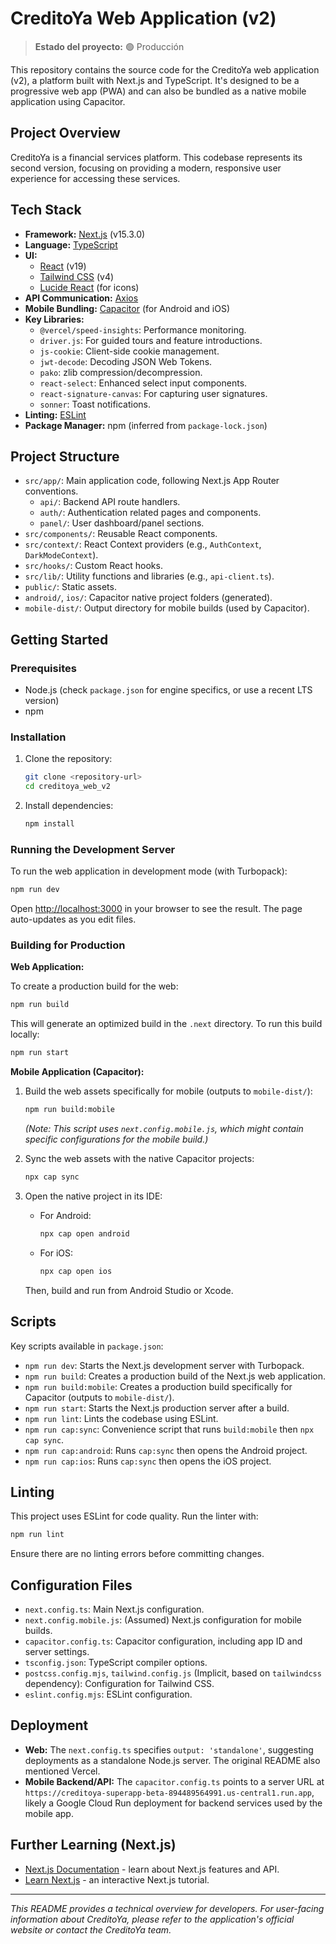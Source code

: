# CreditoYa Web Application (v2)

> **Estado del proyecto:** 🟢 Producción

This repository contains the source code for the CreditoYa web application (v2), a platform built with Next.js and TypeScript. It's designed to be a progressive web app (PWA) and can also be bundled as a native mobile application using Capacitor.

## Project Overview

CreditoYa is a financial services platform. This codebase represents its second version, focusing on providing a modern, responsive user experience for accessing these services.

## Tech Stack

*   **Framework:** [Next.js](https://nextjs.org/) (v15.3.0)
*   **Language:** [TypeScript](https://www.typescriptlang.org/)
*   **UI:**
    *   [React](https://reactjs.org/) (v19)
    *   [Tailwind CSS](https://tailwindcss.com/) (v4)
    *   [Lucide React](https://lucide.dev/guide/packages/lucide-react) (for icons)
*   **API Communication:** [Axios](https://axios-http.com/)
*   **Mobile Bundling:** [Capacitor](https://capacitorjs.com/) (for Android and iOS)
*   **Key Libraries:**
    *   `@vercel/speed-insights`: Performance monitoring.
    *   `driver.js`: For guided tours and feature introductions.
    *   `js-cookie`: Client-side cookie management.
    *   `jwt-decode`: Decoding JSON Web Tokens.
    *   `pako`: zlib compression/decompression.
    *   `react-select`: Enhanced select input components.
    *   `react-signature-canvas`: For capturing user signatures.
    *   `sonner`: Toast notifications.
*   **Linting:** [ESLint](https://eslint.org/)
*   **Package Manager:** npm (inferred from `package-lock.json`)

## Project Structure

*   `src/app/`: Main application code, following Next.js App Router conventions.
    *   `api/`: Backend API route handlers.
    *   `auth/`: Authentication related pages and components.
    *   `panel/`: User dashboard/panel sections.
*   `src/components/`: Reusable React components.
*   `src/context/`: React Context providers (e.g., `AuthContext`, `DarkModeContext`).
*   `src/hooks/`: Custom React hooks.
*   `src/lib/`: Utility functions and libraries (e.g., `api-client.ts`).
*   `public/`: Static assets.
*   `android/`, `ios/`: Capacitor native project folders (generated).
*   `mobile-dist/`: Output directory for mobile builds (used by Capacitor).

## Getting Started

### Prerequisites

*   Node.js (check `package.json` for engine specifics, or use a recent LTS version)
*   npm

### Installation

1.  Clone the repository:
    ```bash
    git clone <repository-url>
    cd creditoya_web_v2
    ```
2.  Install dependencies:
    ```bash
    npm install
    ```

### Running the Development Server

To run the web application in development mode (with Turbopack):

```bash
npm run dev
```

Open [http://localhost:3000](http://localhost:3000) in your browser to see the result. The page auto-updates as you edit files.

### Building for Production

**Web Application:**

To create a production build for the web:

```bash
npm run build
```

This will generate an optimized build in the `.next` directory. To run this build locally:

```bash
npm run start
```

**Mobile Application (Capacitor):**

1.  Build the web assets specifically for mobile (outputs to `mobile-dist/`):
    ```bash
    npm run build:mobile
    ```
    *(Note: This script uses `next.config.mobile.js`, which might contain specific configurations for the mobile build.)*

2.  Sync the web assets with the native Capacitor projects:
    ```bash
    npx cap sync
    ```

3.  Open the native project in its IDE:
    *   For Android:
        ```bash
        npx cap open android
        ```
    *   For iOS:
        ```bash
        npx cap open ios
        ```
    Then, build and run from Android Studio or Xcode.

## Scripts

Key scripts available in `package.json`:

*   `npm run dev`: Starts the Next.js development server with Turbopack.
*   `npm run build`: Creates a production build of the Next.js web application.
*   `npm run build:mobile`: Creates a production build specifically for Capacitor (outputs to `mobile-dist/`).
*   `npm run start`: Starts the Next.js production server after a build.
*   `npm run lint`: Lints the codebase using ESLint.
*   `npm run cap:sync`: Convenience script that runs `build:mobile` then `npx cap sync`.
*   `npm run cap:android`: Runs `cap:sync` then opens the Android project.
*   `npm run cap:ios`: Runs `cap:sync` then opens the iOS project.

## Linting

This project uses ESLint for code quality. Run the linter with:

```bash
npm run lint
```

Ensure there are no linting errors before committing changes.

## Configuration Files

*   `next.config.ts`: Main Next.js configuration.
*   `next.config.mobile.js`: (Assumed) Next.js configuration for mobile builds.
*   `capacitor.config.ts`: Capacitor configuration, including app ID and server settings.
*   `tsconfig.json`: TypeScript compiler options.
*   `postcss.config.mjs`, `tailwind.config.js` (Implicit, based on `tailwindcss` dependency): Configuration for Tailwind CSS.
*   `eslint.config.mjs`: ESLint configuration.

## Deployment

*   **Web:** The `next.config.ts` specifies `output: 'standalone'`, suggesting deployments as a standalone Node.js server. The original README also mentioned Vercel.
*   **Mobile Backend/API:** The `capacitor.config.ts` points to a server URL at `https://creditoya-superapp-beta-894489564991.us-central1.run.app`, likely a Google Cloud Run deployment for backend services used by the mobile app.

## Further Learning (Next.js)

*   [Next.js Documentation](https://nextjs.org/docs) - learn about Next.js features and API.
*   [Learn Next.js](https://nextjs.org/learn) - an interactive Next.js tutorial.

---

*This README provides a technical overview for developers. For user-facing information about CreditoYa, please refer to the application's official website or contact the CreditoYa team.*
